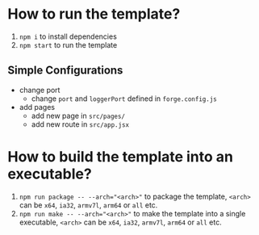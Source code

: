 # How to run the template?
1. `npm i` to install dependencies 
2. `npm start` to run the template

## Simple Configurations
- change port
    - change `port` and `loggerPort` defined in `forge.config.js`
- add pages
    - add new page in `src/pages/`
    - add new route in `src/app.jsx`

# How to build the template into an executable?
1. `npm run package -- --arch="<arch>"` to package the template, `<arch>` can be `x64`, `ia32`, `armv7l`, `arm64` or `all` etc.
2. `npm run make -- --arch="<arch>"` to make the template into a single executable, `<arch>` can be `x64`, `ia32`, `armv7l`, `arm64` or `all` etc.
